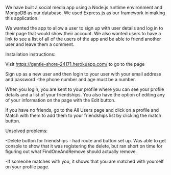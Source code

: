 We have built a social media app using a Node.js runtime environment and MongoDB as our database. We used Express.js as our framework in making this application.

We wanted the app to allow a user to sign up with user details and log in to their page that would show their account. We also wanted users to have a link to see a list of all of the users of the app and be able to friend another user and leave them a comment.

Installation instructions:

Visit https://gentle-shore-24171.herokuapp.com/ to go to the page

Sign up as a new user and then login to your user with your email address and password
    -the phone number and age must be a number.

When you login, you are sent to your profile where you can see your profile details and a list of your friendships. You also have the option of editing any of your information on the page with the Edit button.

If you have no friends, go to the All Users page and click on a profile and Match with them to add them to your friendships list by clicking the match button.


Unsolved problems:

-Delete button for friendships - had route and button set up. Was able to get console to show that it was registering the delete, but ran short on time for figuring out what FindOneAndRemove should actually remove.

-If someone matches with you, it shows that you are matched with yourself on your profile page.
